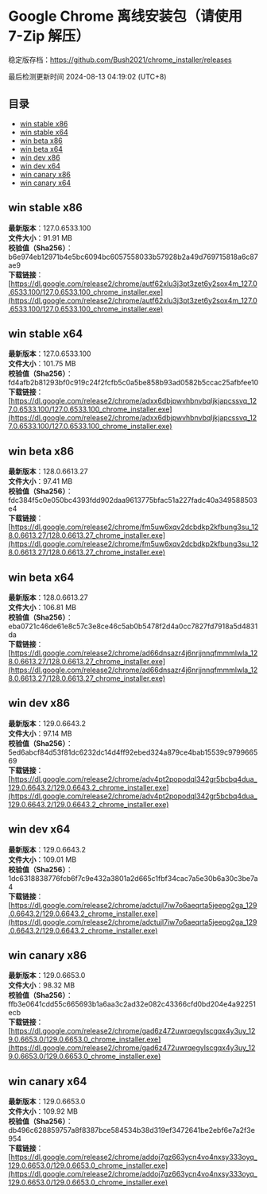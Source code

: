 # Google Chrome 离线安装包（请使用 7-Zip 解压）
稳定版存档：<https://github.com/Bush2021/chrome_installer/releases>

最后检测更新时间
2024-08-13 04:19:02 (UTC+8)


## 目录
* [win stable x86](https://github.com/Bush2021/chrome_installer?tab=readme-ov-file#win-stable-x86)
* [win stable x64](https://github.com/Bush2021/chrome_installer?tab=readme-ov-file#win-stable-x64)
* [win beta x86](https://github.com/Bush2021/chrome_installer?tab=readme-ov-file#win-beta-x86)
* [win beta x64](https://github.com/Bush2021/chrome_installer?tab=readme-ov-file#win-beta-x64)
* [win dev x86](https://github.com/Bush2021/chrome_installer?tab=readme-ov-file#win-dev-x86)
* [win dev x64](https://github.com/Bush2021/chrome_installer?tab=readme-ov-file#win-dev-x64)
* [win canary x86](https://github.com/Bush2021/chrome_installer?tab=readme-ov-file#win-canary-x86)
* [win canary x64](https://github.com/Bush2021/chrome_installer?tab=readme-ov-file#win-canary-x64)

## win stable x86
**最新版本**：127.0.6533.100  
**文件大小**：91.91 MB  
**校验值（Sha256）**：b6e974eb12971b4e5bc6094bc6057558033b57928b2a49d769715818a6c87ae9  
**下载链接**：[https://dl.google.com/release2/chrome/autf62xlu3j3pt3zet6y2sox4m_127.0.6533.100/127.0.6533.100_chrome_installer.exe](https://dl.google.com/release2/chrome/autf62xlu3j3pt3zet6y2sox4m_127.0.6533.100/127.0.6533.100_chrome_installer.exe)  

## win stable x64
**最新版本**：127.0.6533.100  
**文件大小**：101.75 MB  
**校验值（Sha256）**：fd4afb2b81293bf0c919c24f2fcfb5c0a5be858b93ad0582b5ccac25afbfee10  
**下载链接**：[https://dl.google.com/release2/chrome/adxx6dbjpwvhbnvbqljkjapcssvq_127.0.6533.100/127.0.6533.100_chrome_installer.exe](https://dl.google.com/release2/chrome/adxx6dbjpwvhbnvbqljkjapcssvq_127.0.6533.100/127.0.6533.100_chrome_installer.exe)  

## win beta x86
**最新版本**：128.0.6613.27  
**文件大小**：97.41 MB  
**校验值（Sha256）**：fdc384f5c0e050bc4393fdd902daa9613775bfac51a227fadc40a349588503e4  
**下载链接**：[https://dl.google.com/release2/chrome/fm5uw6xqv2dcbdkp2kfbung3su_128.0.6613.27/128.0.6613.27_chrome_installer.exe](https://dl.google.com/release2/chrome/fm5uw6xqv2dcbdkp2kfbung3su_128.0.6613.27/128.0.6613.27_chrome_installer.exe)  

## win beta x64
**最新版本**：128.0.6613.27  
**文件大小**：106.81 MB  
**校验值（Sha256）**：eba0721c46de61e8c57c3e8ce46c5ab0b5478f2d4a0cc7827fd7918a5d4831da  
**下载链接**：[https://dl.google.com/release2/chrome/ad66dnsazr4j6nrjjnnqfmmmlwla_128.0.6613.27/128.0.6613.27_chrome_installer.exe](https://dl.google.com/release2/chrome/ad66dnsazr4j6nrjjnnqfmmmlwla_128.0.6613.27/128.0.6613.27_chrome_installer.exe)  

## win dev x86
**最新版本**：129.0.6643.2  
**文件大小**：97.14 MB  
**校验值（Sha256）**：5ed6abcf84d53f81dc6232dc14d4ff92ebed324a879ce4bab15539c979966569  
**下载链接**：[https://dl.google.com/release2/chrome/adv4pt2popodql342gr5bcbq4dua_129.0.6643.2/129.0.6643.2_chrome_installer.exe](https://dl.google.com/release2/chrome/adv4pt2popodql342gr5bcbq4dua_129.0.6643.2/129.0.6643.2_chrome_installer.exe)  

## win dev x64
**最新版本**：129.0.6643.2  
**文件大小**：109.01 MB  
**校验值（Sha256）**：1dc6318838776fcb6f7c9e432a3801a2d665c1fbf34cac7a5e30b6a30c3be7a4  
**下载链接**：[https://dl.google.com/release2/chrome/adctujl7iw7o6aeqrta5jeepg2ga_129.0.6643.2/129.0.6643.2_chrome_installer.exe](https://dl.google.com/release2/chrome/adctujl7iw7o6aeqrta5jeepg2ga_129.0.6643.2/129.0.6643.2_chrome_installer.exe)  

## win canary x86
**最新版本**：129.0.6653.0  
**文件大小**：98.32 MB  
**校验值（Sha256）**：ffb3e0641cdd55c665693b1a6aa3c2ad32e082c43366cfd0bd204e4a92251ecb  
**下载链接**：[https://dl.google.com/release2/chrome/gad6z472uwrqegylscgqx4y3uy_129.0.6653.0/129.0.6653.0_chrome_installer.exe](https://dl.google.com/release2/chrome/gad6z472uwrqegylscgqx4y3uy_129.0.6653.0/129.0.6653.0_chrome_installer.exe)  

## win canary x64
**最新版本**：129.0.6653.0  
**文件大小**：109.92 MB  
**校验值（Sha256）**：db496c628859757a8f8387bce584534b38d319ef3472641be2ebf6e7a2f3e954  
**下载链接**：[https://dl.google.com/release2/chrome/addoj7gz663ycn4vo4nxsy333oyq_129.0.6653.0/129.0.6653.0_chrome_installer.exe](https://dl.google.com/release2/chrome/addoj7gz663ycn4vo4nxsy333oyq_129.0.6653.0/129.0.6653.0_chrome_installer.exe)  

